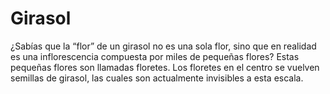 # Girasol

¿Sabías que la “flor” de un girasol no es una sola flor, sino que en realidad es
una inflorescencia compuesta por miles de pequeñas flores? Estas pequeñas flores
son llamadas floretes. Los floretes en el centro se vuelven semillas de girasol,
las cuales son actualmente invisibles a esta escala.
